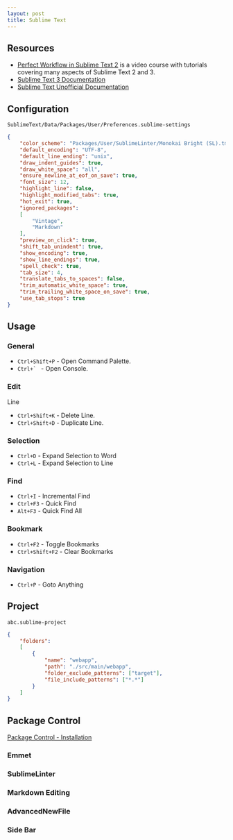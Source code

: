 ```yaml
---
layout: post
title: Sublime Text
---
```


## Resources

* [Perfect Workflow in Sublime Text 2](http://code.tutsplus.com/courses/perfect-workflow-in-sublime-text-2) is a video course with tutorials covering many aspects of Sublime Text 2 and 3.
* [Sublime Text 3 Documentation](http://www.sublimetext.com/docs/3/)
* [Sublime Text Unofficial Documentation](http://docs.sublimetext.info/en/latest/index.html)

## Configuration

`SublimeText/Data/Packages/User/Preferences.sublime-settings`

```json
{
    "color_scheme": "Packages/User/SublimeLinter/Monokai Bright (SL).tmTheme",
    "default_encoding": "UTF-8",
    "default_line_ending": "unix",
    "draw_indent_guides": true,
    "draw_white_space": "all",
    "ensure_newline_at_eof_on_save": true,
    "font_size": 12,
    "highlight_line": false,
    "highlight_modified_tabs": true,
    "hot_exit": true,
    "ignored_packages":
    [
        "Vintage",
        "Markdown"
    ],
    "preview_on_click": true,
    "shift_tab_unindent": true,
    "show_encoding": true,
    "show_line_endings": true,
    "spell_check": true,
    "tab_size": 4,
    "translate_tabs_to_spaces": false,
    "trim_automatic_white_space": true,
    "trim_trailing_white_space_on_save": true,
    "use_tab_stops": true
}
```

## Usage

### General

* `Ctrl+Shift+P` - Open Command Palette.
* ``Ctrl+` `` - Open Console.

### Edit

Line

* `Ctrl+Shift+K` - Delete Line.
* `Ctrl+Shift+D` - Duplicate Line.

### Selection

* `Ctrl+D` - Expand Selection to Word
* `Ctrl+L` - Expand Selection to Line

### Find

* `Ctrl+I` - Incremental Find
* `Ctrl+F3` - Quick Find
* `Alt+F3` - Quick Find All

### Bookmark

* `Ctrl+F2` - Toggle Bookmarks
* `Ctrl+Shift+F2` - Clear Bookmarks

### Navigation

* `Ctrl+P` - Goto Anything

## Project

`abc.sublime-project`

```json
{
    "folders":
    [
        {
            "name": "webapp",
            "path": "./src/main/webapp",
            "folder_exclude_patterns": ["target"],
            "file_include_patterns": ["*.*"]
        }
    ]
}

```

## Package Control

[Package Control - Installation](https://packagecontrol.io/installation)

### Emmet

### SublimeLinter

### Markdown Editing

### AdvancedNewFile

### Side Bar

